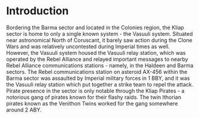 # Introduction
Bordering the Barma sector and located in the Colonies region, the Kliap sector is home to only a single known system - the Vasuuli system.
Situated near astronomical North of Coruscant, it barely saw action during the Clone Wars and was relatively uncontested during Imperial times as well.
However, the Vasuuli system housed the Vasuuli relay station, which was operated by the Rebel Alliance and relayed important messages to nearby Rebel Alliance communications stations - namely, in the Haldeen and Barma sectors.
The Rebel communications station on asteroid AX-456 within the Barma sector was assaulted by Imperial military forces in 1 BBY, and it was the Vasuuli relay station which put together a strike team to repel the attack.
Pirate presence in the sector is only notable through the Kliap Pirates - a notorious gang of pirates known for their flashy raids.
The twin Ithorian pirates known as the Venithon Twins worked for the gang somewhere around 2 ABY.